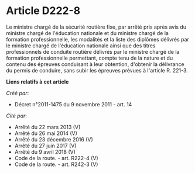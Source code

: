 # Article D222-8

Le ministre chargé de la sécurité routière fixe, par arrêté pris après avis du ministre chargé de l'éducation nationale et du
ministre chargé de la formation professionnelle, les modalités et la liste des diplômes délivrés par le ministre chargé de
l'éducation nationale ainsi que des titres professionnels de conduite routière délivrés par le ministre chargé de la
formation professionnelle permettant, compte tenu de la nature et du contenu des épreuves conduisant à leur obtention,
d'obtenir la délivrance du permis de conduire, sans subir les épreuves prévues à l'article R. 221-3.

**Liens relatifs à cet article**

_Créé par_:

  - Décret n°2011-1475 du 9 novembre 2011 - art. 14

_Cité par_:

  - Arrêté du 22 mars 2013 (V)
  - Arrêté du 26 mai 2014 (V)
  - Arrêté du 23 décembre 2016 (V)
  - Arrêté du 27 juin 2017 (V)
  - Arrêté du 9 avril 2018 (V)
  - Code de la route. - art. R222-4 (V)
  - Code de la route. - art. R242-3 (V)
